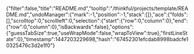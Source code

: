 {"filter":false,"title":"README.md","tooltip":"/thinkful/projects/template/README.md","undoManager":{"mark":-1,"position":-1,"stack":[]},"ace":{"folds":[],"scrolltop":0,"scrollleft":0,"selection":{"start":{"row":0,"column":0},"end":{"row":0,"column":0},"isBackwards":false},"options":{"guessTabSize":true,"useWrapMode":false,"wrapToView":true},"firstLineState":0},"timestamp":1447203229698,"hash":"67452301efcdab8998badcfe10325476c3d2e1f0"}